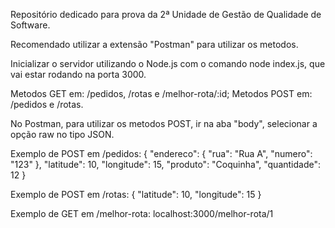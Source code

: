 Repositório dedicado para prova da 2ª Unidade de Gestão de Qualidade de Software.

Recomendado utilizar a extensão "Postman" para utilizar os metodos.

Inicializar o servidor utilizando o Node.js com o comando node index.js, que vai estar rodando na porta 3000.

Metodos GET em: /pedidos, /rotas e /melhor-rota/:id;
Metodos POST em: /pedidos e /rotas.

No Postman, para utilizar os metodos POST, ir na aba "body", selecionar a opção raw no tipo JSON.

Exemplo de POST em /pedidos:
{
  "endereco": {
    "rua": "Rua A",
    "numero": "123"
  },
  "latitude": 10,
  "longitude": 15,
  "produto": "Coquinha",
  "quantidade": 12
}

Exemplo de POST em /rotas:
{
  "latitude": 10,
  "longitude": 15
}

Exemplo de GET em /melhor-rota:
localhost:3000/melhor-rota/1